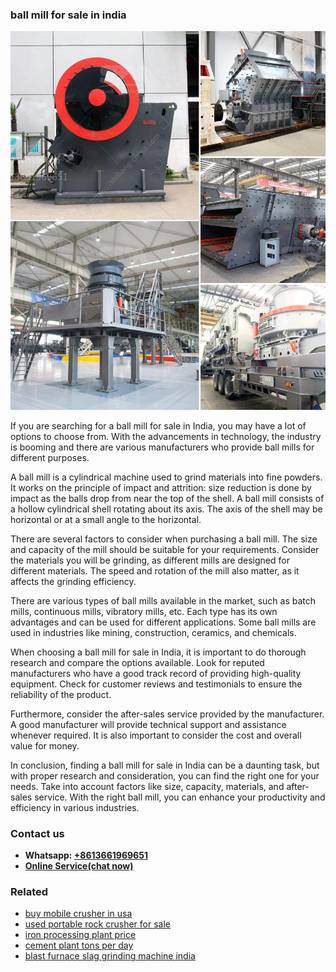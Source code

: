 <h3>ball mill for sale in india</h3><img src='1708499195.jpg' alt=''><p>If you are searching for a ball mill for sale in India, you may have a lot of options to choose from. With the advancements in technology, the industry is booming and there are various manufacturers who provide ball mills for different purposes. </p><p>A ball mill is a cylindrical machine used to grind materials into fine powders. It works on the principle of impact and attrition: size reduction is done by impact as the balls drop from near the top of the shell. A ball mill consists of a hollow cylindrical shell rotating about its axis. The axis of the shell may be horizontal or at a small angle to the horizontal. </p><p>There are several factors to consider when purchasing a ball mill. The size and capacity of the mill should be suitable for your requirements. Consider the materials you will be grinding, as different mills are designed for different materials. The speed and rotation of the mill also matter, as it affects the grinding efficiency.</p><p>There are various types of ball mills available in the market, such as batch mills, continuous mills, vibratory mills, etc. Each type has its own advantages and can be used for different applications. Some ball mills are used in industries like mining, construction, ceramics, and chemicals.</p><p>When choosing a ball mill for sale in India, it is important to do thorough research and compare the options available. Look for reputed manufacturers who have a good track record of providing high-quality equipment. Check for customer reviews and testimonials to ensure the reliability of the product. </p><p>Furthermore, consider the after-sales service provided by the manufacturer. A good manufacturer will provide technical support and assistance whenever required. It is also important to consider the cost and overall value for money.</p><p>In conclusion, finding a ball mill for sale in India can be a daunting task, but with proper research and consideration, you can find the right one for your needs. Take into account factors like size, capacity, materials, and after-sales service. With the right ball mill, you can enhance your productivity and efficiency in various industries.</p><h3>Contact us</h3><ul><li><strong>Whatsapp:&nbsp;<a href="https://wa.me/8613661969651">+8613661969651</a></strong></li><li><a href="https://swt.shibang-china.com/?git&amp;zhl&amp;ball mill for sale in india"><strong>Online Service(chat now)</strong></a></li></ul><h3>Related</h3><ul><li><a href='buy mobile crusher in usa.md'>buy mobile crusher in usa</a></li><li><a href='used portable rock crusher for sale.md'>used portable rock crusher for sale</a></li><li><a href='iron processing plant price.md'>iron processing plant price</a></li><li><a href='cement plant tons per day.md'>cement plant tons per day</a></li><li><a href='blast furnace slag grinding machine india.md'>blast furnace slag grinding machine india</a></li></ul>
